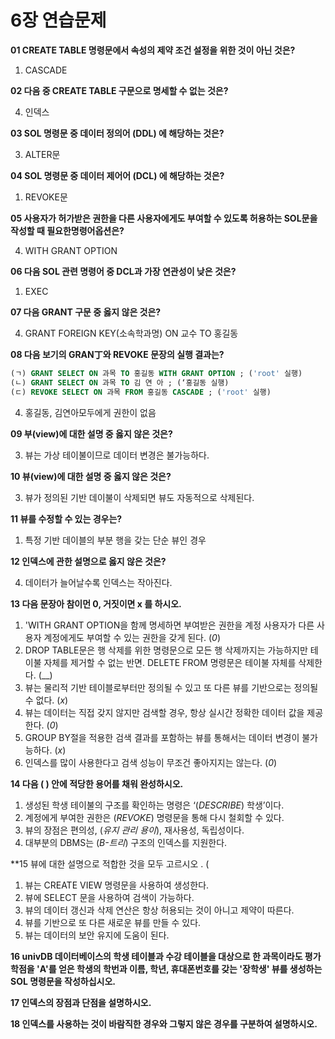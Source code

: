 # 6장 연습문제

**01 CREATE TABLE 명령문에서 속성의 제약 조건 설정을 위한 것이 아닌 것은?**

1. CASCADE

**02 다음 중 CREATE TABLE 구문으로 명세할 수 없는 것은?**

4. 인덱스

**03 SOL 명령문 중 데이터 정의어 (DDL) 에 해당하는 것은?**

3. ALTER문

**04 SOL 명령문 중 데이터 제어어 (DCL) 에 해당하는 것은?**

1. REVOKE문

**05 사용자가 허가받은 권한을 다른 사용자에게도 부여할 수 있도록 허용하는 SOL문을 작성할 때 필요한명령어옵션은?**

4. WITH GRANT OPTION

**06 다음 SOL 관련 명령어 중 DCL과 가장 연관성이 낮은 것은?**

1. EXEC

**07 다음 GRANT 구문 중 옳지 않은 것은?**

4. GRANT FOREIGN KEY(소속학과명) ON 교수 TO 홍길동

**08 다음 보기의 GRAN丁와 REVOKE 문장의 실행 결과는?**

```sql
(ㄱ) GRANT SELECT ON 과목 TO 홍길동 WITH GRANT OPTION ; ('root' 실행)
(ㄴ) GRANT SELECT ON 과목 TO 김 연 아 ; (‘홍길동 실행)
(ㄷ) REVOKE SELECT ON 과목 FROM 홍길동 CASCADE ; ('root' 실행)
```

4. 홍길동, 김연아모두에게 권한이 없음

**09 부(view)에 대한 설명 중 옳지 않은 것은?**

3. 뷰는 가상 테이불이므로 데이터 변경은 불가능하다.

**10 뷰(view)에 대한 설명 중 옳지 않은 것은?**

3. 뷰가 정의된 기반 데이불이 삭제되면 뷰도 자동적으로 삭제된다.

**11 뷰를 수정할 수 있는 경우는?**

1. 특정 기반 데이블의 부분 행을 갖는 단순 뷰인 경우

**12 인덱스에 관한 설명으로 옳지 않은 것은?**

4. 데이터가 늘어날수록 인덱스는 작아진다.

**13 다음 문장아 참이먼 0, 거짓이면 x 를 하시오.**

1. 'WITH GRANT OPTION을 함께 명세하면 부여받은 권한을 계정 사용자가 다른 사용자 계정에게도 부여할 수 있는 권한을 갖게 된다. (_0_)
2. DROP TABLE문은 행 삭제를 위한 명령문으로 모든 행 삭제까지는 가능하지만 테이불 자체를 제거할 수 없는 반면. DELETE FROM 명령문은 테이불 자체를 삭제한다. (__)
3. 뷰는 물리적 기반 테이블로부터만 정의될 수 있고 또 다른 뷰를 기반으로는 정의될 수 없다. (_x_)
4. 뷰는 데이터는 직접 갖지 않지만 검색할 경우, 항상 실시간 정확한 데이터 값을 제공한다. (_0_)
5. GROUP BY절을 적용한 검색 결과를 포함하는 뷰를 통해서는 데이터 변경이 불가능하다. (_x_)
6. 인덱스를 많이 사용한다고 검색 성능이 무조건 좋아지지는 않는다. (_0_)

**14 다음 ( ) 안에 적당한 용어를 채워 완성하시오.**

1. 생성된 학생 테이불의 구조를 확인하는 명령은 ‘(_DESCRIBE_) 학생’이다.
2. 계정에게 부여한 권한은 (_REVOKE_) 명령문을 통해 다시 철회할 수 있다.
3. 뷰의 장점은 편의성, (_유지 관리 용이_), 재사용성, 독립성이다.
4. 대부분의 DBMS는 (_B-트리_) 구조의 인덱스를 지원한다.

**15 뷰에 대한 설명으로 적합한 것을 모두 고르시오 . (

1. 뷰는 CREATE VIEW 명령문을 사용하여 생성한다.
3. 뷰에 SELECT 문을 사용하여 검색이 가능하다.
6. 뷰의 데이터 갱신과 삭제 연산은 항상 허용되는 것이 아니고 제약이 따른다.
7. 뷰를 기반으로 또 다른 새로운 뷰를 만들 수 있다.
8. 뷰는 데이터의 보안 유지에 도움이 된다.

**16 univDB 데이터베이스의 학생 테이블과 수강 테이블을 대상으로 한 과목이라도 평가학점을 'A'를 얻은 학생의 학번과 이름, 학년, 휴대폰번호를 갖는 '장학생' 뷰를 생성하는 SOL 명령문을 작성하십시오.**

**17 인덱스의 장점과 단점을 설명하시오.**

**18 인덱스를 사용하는 것이 바람직한 경우와 그렇지 않은 경우를 구분하여 설명하시오.**
